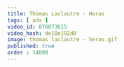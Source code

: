 ```yaml
---
title: Thomas Laclautre - Heras
tags: [ ads ]
video_id: 876873615
video_hash: de10e192d0
image: thomas laclautre - heras.gif
published: true
order : 14000
---
```

